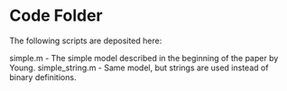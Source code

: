 # Code Folder 

The following scripts are deposited here:

simple.m - The simple model described in the beginning of the paper by Young.
simple_string.m - Same model, but strings are used instead of binary definitions.

